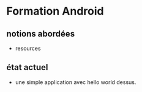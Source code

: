 # Formation Android

## notions abordées
- resources

## état actuel
- une simple application avec hello world dessus.